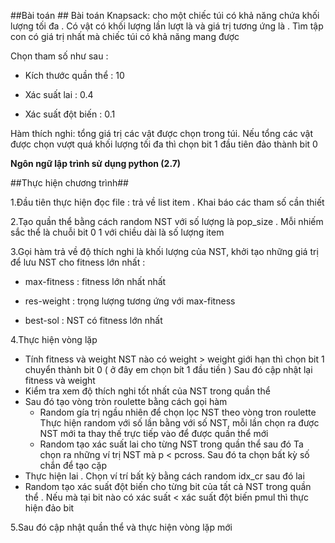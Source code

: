 ##Bài toán ##
Bài toán Knapsack: cho một chiếc túi có khả năng chứa khối lượng tối đa . Có vật có khối lượng lần lượt là và giá trị tương ứng là . Tìm tập con có giá trị nhất mà chiếc túi có khả năng mang được

Chọn tham số như sau : 

- Kích thước quần thể : 10

- Xác suất lai : 0.4 

- Xác suất đột biến : 0.1

Hàm thích nghi: tổng giá trị các vật được chọn trong túi. Nếu tổng các vật được chọn vượt quá khối lượng tối đa thì chọn bit 1 đầu tiên đảo thành bit 0

**Ngôn ngữ lập trình sử dụng python (2.7)**

##Thực hiện chương trình##

1.Đầu tiên thực hiện đọc file : trả về list item . Khai báo các tham số cần thiết  

2.Tạo quần thể bằng cách random NST với số lượng là pop_size . Mỗi nhiếm sắc thể là chuỗi bit 0 1 với chiều dài là số lượng item

3.Gọi hàm trả về độ thích nghi là khối lượng của NST, khởi tạo những giá trị để lưu NST cho fitness lớn nhất :

- max-fitness : fitness lớn nhất nhất

- res-weight : trọng lượng tương ứng với max-fitness 
 
- best-sol : NST có fitness lớn nhất 

4.Thực hiện vòng lặp 

- Tính fitness và weight 
 NST nào có weight > weight giới hạn thì chọn bit 1 chuyển thành bit 0 ( ở đây em chọn bít 1 đầu tiền )
 Sau đó cập nhật lại fitness và weight
- Kiểm tra xem độ thích nghi tốt nhất của NST trong quần thể 
- Sau đó tạo vòng tròn roulette bằng cách gọi hàm 
	- Random gía trị ngầu nhiên để chọn lọc NST theo vòng tron roulette Thực hiện random với số lần bằng với số NST, mỗi lần chọn ra được NST mới ta thay thế trực tiếp vào để được quần thể mới
	- Random tạo xác suất lai cho từng NST trong quần thể sau đó Ta chọn ra những ví trị NST mà p < pcross. Sau đó ta chọn bất kỳ số chắn để tạo cặp
- Thực hiện lai . Chọn ví trí bất kỳ bằng cách random idx_cr sau đó lai 
- Random tạo xác suất đột biến cho từng bit của tất cả NST trong quần thể . Nếu mà tại bit nào có xác suất < xác suất đột biến pmul thì thực hiện đảo bit

5.Sau đó cập nhật quần thể và thực hiện vòng lặp mới 